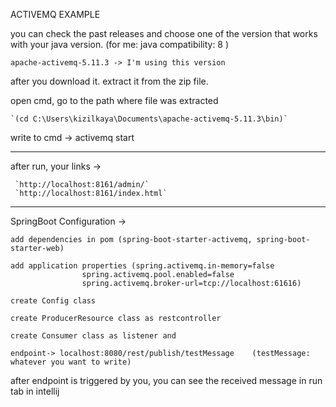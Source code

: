 ACTIVEMQ EXAMPLE

you can check the past releases and choose one of the version that works with your java version. (for me: java compatibility: 8 )

	apache-activemq-5.11.3 -> I'm using this version

after you download it. extract it from the zip file.

open cmd, go to the path where file was extracted 

    `(cd C:\Users\kizilkaya\Documents\apache-activemq-5.11.3\bin)`

write to cmd -> activemq start

______________________________________
after run, your links ->

     `http://localhost:8161/admin/`
     `http://localhost:8161/index.html`
______________________________________
SpringBoot Configuration ->

	add dependencies in pom (spring-boot-starter-activemq, spring-boot-starter-web)

	add application properties (spring.activemq.in-memory=false
				    spring.activemq.pool.enabled=false
				    spring.activemq.broker-url=tcp://localhost:61616)

	create Config class

	create ProducerResource class as restcontroller 
	
	create Consumer class as listener and 
	
	endpoint-> localhost:8080/rest/publish/testMessage    (testMessage: whatever you want to write)

after endpoint is triggered by you, you can see the received message in run tab in intellij
